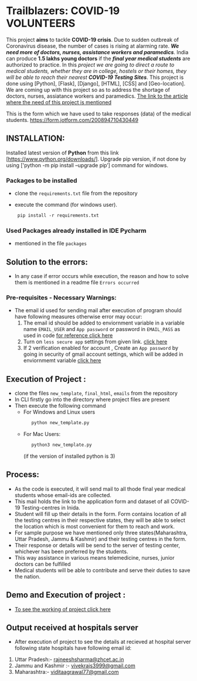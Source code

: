 # Trailblazers: COVID-19 VOLUNTEERS
This project **aims** to tackle **COVID-19 crisis**. Due to sudden outbreak of Coronavirus disease, the number of cases is rising at alarming rate. ***We need more of doctors, nurses, assistance workers and paramedics***. India can produce **1.5 lakhs young doctors** if the ***final year medical students*** are authorized to practice. In this *project we are going to direct a route to medical students, whether they are in college, hostels or their homes, they will be able to reach their nearest **COVID-19 Testing Sites***. This project is done using [Python], [Flask], [Django], [HTML], [CSS] and [Geo-location]. We are coming up with this project so as to address the shortage of doctors, nurses, assiatance workers and paramedics. 
[The link to the article where the need of this project is mentioned](https://economictimes.indiatimes.com/industry/healthcare/biotech/healthcare/how-mci-can-save-the-country-tough-covid-19-battle-can-only-be-won-by-our-young-doctors-and-nurses/articleshow/74822637.cms?from=mdr)

This is the form which we have used to take responses (data) of the medical students. https://form.jotform.com/200894710430449  


## INSTALLATION: 
Installed latest version of **Python** from this link [https://www.python.org/downloads/]. Upgrade pip version, if not done by using ['python -m pip install –upgrade pip’] command for windows.
### Packages to be installed
 - clone the `requirements.txt` file from the repository
 
 - execute the command (for windows user).
     ```html
      pip install -r requirements.txt 
     ````
       
 ### Used Packages already installed in IDE **Pycharm** 
  - mentioned in the file `packages`
  
 ## Solution to the errors:
  - In any case if error occurs while execution, the reason and how to solve them is mentioned in a readme file `Errors occurred`
  
 ### Pre-requisites - Necessary Warnings:
   - The email id used for sending mail after execution of program should have following measures otherwise error may occur:
     1. The email id should be added to enviornment variable in a variable name `EMAIL_USER` and `App password` or password in `EMAIL_PASS` as used in code [for reference click here](https://drive.google.com/file/d/1udD6fyX-Uzy1jzKKJq4pBH1fF5EUKDIA/view?usp=sharing)
     2. Turn on `less secure app` settings from given link. [click here](https://www.google.com/settings/security/lesssecureapps )
     3. If 2 verification enabled for account , Create an `App password` by going in security of gmail account settings, which will be added in enviornmemt variable [click here](https://www.google.com/settings/security)
  
 ## Execution of Project :
   - clone the files `new_template`, `final_html`, `emails` from the repository
   - In CLI firstly go into the directory where project files are present 
   - Then execute the following command
      -  For Windows and Linux users
           ```python
              python new_template.py
           ````
      - For Mac Users:
          ```python
             python3 new_template.py
          ````
          (if the version of installed python is 3)
  ## Process:
   - As the code is executed, it will send mail to all thode final year medical students whose email-ids are collected.
   - This mail holds the link to the application form and dataset of all COVID-19 Testing-centres in Inida.
   - Student will fill up their details in the form. Form contains location of all the testing centres in their respective states, they will be able to select the location which is most convenient for them to reach and work.
   - For sample purpose we have mentioned only three states(Maharashtra, Uttar Pradesh, Jammu & Kashmir) and their testing centres in the form. 
   - Their response or details will be send to the server of testing center, whichever has been preferred by the students.
   - This way assistance in various means telemedicine, nurses, junior doctors can be fulfilled
   - Medical students will be able to contribute and serve their duties to save the nation.
      
   ## Demo and Execution of project :
   - [To see the working of project click here](https://drive.google.com/open?id=1pkEcsJEUzPTZcC9xJkmPKA5PYdL06YHi)
        
   ## Output received at hospitals server 
   -  After execution of project to see the details at recieved at hospital server following state hospitals have following email id:
   1.	Uttar Pradesh:- rajneeshsharma@zhcet.ac.in
   2.	Jammu and Kashmir :- vivekrajs3999@gmail.com
   3.	Maharashtra:- viditaagrawal77@gmail.com

      
        
